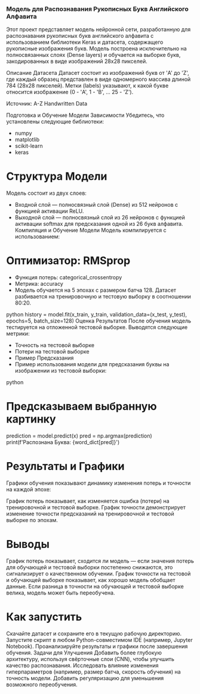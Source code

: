 ### Модель для Распознавания Рукописных Букв Английского Алфавита
Этот проект представляет модель нейронной сети, разработанную для распознавания рукописных букв английского алфавита с использованием библиотеки Keras и датасета, содержащего рукописные изображения букв. Модель построена исключительно на полносвязанных слоях (Dense layers) и обучается на выборке букв, закодированных в виде изображений 28x28 пикселей.

Описание Датасета
Датасет состоит из изображений букв от 'A' до 'Z', где каждый образец представлен в виде одномерного массива длиной 784 (28x28 пикселей). Метки (labels) указывают, к какой букве относится изображение (0 - 'A', 1 - 'B', ... 25 - 'Z').

Источник: A-Z Handwritten Data

Подготовка и Обучение Модели
Зависимости
Убедитесь, что установлены следующие библиотеки:
- numpy
- matplotlib
- scikit-learn
- keras
# Структура Модели
Модель состоит из двух слоев:

- Входной слой — полносвязный слой (Dense) из 512 нейронов с функцией активации ReLU.
- Выходной слой — полносвязный слой из 26 нейронов с функцией активации softmax для предсказания одной из 26 букв алфавита.
Компиляция и Обучение Модели
Модель компилируется с использованием:

# Оптимизатор: RMSprop
- Функция потерь: categorical_crossentropy
- Метрика: accuracy
- Модель обучается на 5 эпохах с размером батча 128. Датасет разбивается на тренировочную и тестовую выборку в соотношении 80:20.

python
history = model.fit(x_train, y_train, validation_data=(x_test, y_test), epochs=5, batch_size=128)
Оценка Результатов
После обучения модель тестируется на отложенной тестовой выборке. Выводятся следующие метрики:

- Точность на тестовой выборке
- Потери на тестовой выборке
- Пример Предсказания
- Пример использования модели для предсказания буквы на изображении из тестовой выборки:

python
# Предсказываем выбранную картинку
prediction = model.predict(x)
pred = np.argmax(prediction)
print(f'Распознана Буква: {word_dict[pred]}')
# Результаты и Графики
Графики обучения показывают динамику изменения потерь и точности на каждой эпохе:

График потерь показывает, как изменяется ошибка (потери) на тренировочной и тестовой выборке.
График точности демонстрирует изменение точности предсказаний на тренировочной и тестовой выборке по эпохам.
# Выводы
График потерь показывает, сходится ли модель — если значения потерь для обучающей и тестовой выборки постепенно снижаются, это сигнализирует о качественном обучении.
График точности на тестовой и обучающей выборке показывает, как хорошо модель обобщает данные. Если разница в точности на обучающей и тестовой выборке велика, модель может быть переобучена.
# Как запустить
Скачайте датасет и сохраните его в текущую рабочую директорию.
Запустите скрипт в любом Python-совместимом IDE (например, Jupyter Notebook).
Проанализируйте результаты и графики после завершения обучения.
Задачи для Улучшения
Добавить более глубокую архитектуру, используя свёрточные слои (CNN), чтобы улучшить качество распознавания.
Исследовать влияние изменения гиперпараметров (например, размер батча, скорость обучения) на точность модели.
Добавить регуляризацию для уменьшения возможного переобучения.
